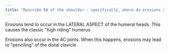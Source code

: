 ```yaml
---
title: "Describe RA of the shoulder - specifically, where do erosions occur, and what classic image of the humerus is seen in these cases?"
---
```

Erosions tend to occur in the LATERAL ASPECT of the humeral heads. This causes the classic &quot;high riding&quot; humerus

Erosions also occur in the AC joints. When this happens, erosions may lead to &quot;penciling&quot; of the distal clavicle

